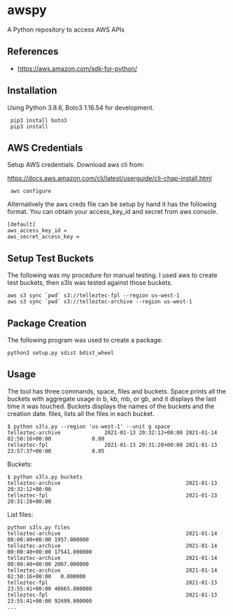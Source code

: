 # awspy
A Python repository to access AWS APIs



## References

* https://aws.amazon.com/sdk-for-python/

## Installation

Using Python 3.8.6, Boto3 1.16.54 for development.

```
 pip3 install boto3
 pip3 install 
``` 

## AWS Credentials

Setup AWS credentials.  Download aws cli from:

https://docs.aws.amazon.com/cli/latest/userguide/cli-chap-install.html

```
 aws configure 
```
Alternatively the aws creds file can be setup by hand it has the following format. You can obtain your
access_key_id and secret from aws console. 

```
[default]
aws_access_key_id = 
aws_secret_access_key = 

```

## Setup Test Buckets

The following was my procedure for manual testing.  I used aws to create test buckets, then s3ls
was tested against those buckets.

```
aws s3 sync `pwd` s3://telleztec-fpl --region us-west-1
aws s3 sync `pwd` s3://telleztec-archive --region us-west-1
```


## Package Creation

The following program was used to create a package:

```
python3 setup.py sdist bdist_wheel 
```

## Usage

The tool has three commands,  space, files and buckets. Space prints all the buckets with aggregate
usage in b, kb, mb, or gb, and it displays the last time it was touched.  Buckets displays the names 
of the buckets and the creation date.  files, lists all the files in each bucket. 

```
$ python s3ls.py --region 'us-west-1' --unit g space
telleztec-archive              2021-01-13 20:32:12+00:00 2021-01-14 02:50:16+00:00             0.00
telleztec-fpl                  2021-01-13 20:31:28+00:00 2021-01-13 23:57:37+00:00             0.05
```
Buckets:

```
$ python s3ls.py buckets
telleztec-archive                                        2021-01-13 20:32:12+00:00
telleztec-fpl                                            2021-01-13 20:31:28+00:00
```

List files:

```
python s3ls.py files
telleztec-archive                                        2021-01-14 00:00:40+00:00 1957.000000
telleztec-archive                                        2021-01-14 00:00:40+00:00 17541.000000
telleztec-archive                                        2021-01-14 00:00:40+00:00 2067.000000
telleztec-archive                                        2021-01-14 02:50:16+00:00   0.000000
telleztec-fpl                                            2021-01-13 23:55:41+00:00 40665.000000
telleztec-fpl                                            2021-01-13 23:55:41+00:00 92699.000000
...
```

